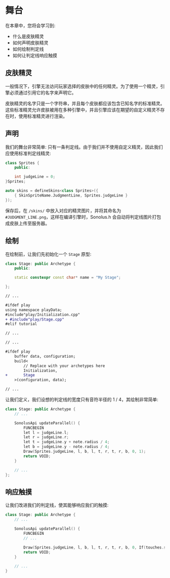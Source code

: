 # 舞台

在本章中，您将会学习到:

- 什么是皮肤精灵
- 如何声明皮肤精灵
- 如何绘制判定线
- 如何让判定线响应触摸

## 皮肤精灵

一般情况下，引擎无法访问玩家选择的皮肤中的任何精灵。为了使用一个精灵，引擎必须通过引用它的名字来声明它。

皮肤精灵的名字只是一个字符串，并且每个皮肤都应该包含已知名字的标准精灵。这些标准精灵允许皮肤被用在多种引擎中，并且引擎应该在期望的自定义精灵不存在时，使用标准精灵进行渲染。

## 声明

我们的舞台非常简单: 只有一条判定线。由于我们并不使用自定义精灵，因此我们应使用标准判定线精灵:

```cpp title='/engine/skins.cpp'
class Sprites {
	public:

    int judgeLine = 0;
}Sprites;

auto skins = defineSkins<class Sprites>({
    { SkinSpriteName.JudgmentLine, Sprites.judgeLine }
});
```

保存后，在 `/skins/` 中放入对应的精灵图片，并将其命名为 `#JUDGMENT_LINE.png`，这样在编译引擎时，Sonolus.h 会自动将判定线图片打包成皮肤上传至服务器。

## 绘制

在绘制前，让我们先初始化一个 `Stage` 原型:

```cpp title="/engine/play/Initialization.cpp" 
class Stage: public Archetype {
    public:

    static constexpr const char* name = "My Stage";

};
```

```diff title="/engine/engine.cpp"
// ...

#ifdef play
using namespace playData;
#include"play/Initialization.cpp"
+ #include"play/Stage.cpp"
#elif tutorial

// ...
```

```diff title="/main.cpp"
// ...

#ifdef play
    buffer data, configuration;
    build<
        // Replace with your archetypes here
        Initialization,
+       Stage
    >(configuration, data);

// ...
```

让我们定义，我们设想的判定线的宽度只有音符半径的 1 / 4，其绘制非常简单:

```cpp title='/engine/play/Stage.cpp'
class Stage: public Archetype {
    // ...

    SonolusApi updateParallel() {
        FUNCBEGIN
        let l = judgeLine.l;
        let r = judgeLine.r;
        let t = judgeLine.y + note.radius / 4;
        let b = judgeLine.y - note.radius / 4;
        Draw(Sprites.judgeLine, l, b, l, t, r, t, r, b, 0, 1);
        return VOID;
    }

    // ...
};
```

## 响应触摸

让我们改进我们的判定线，使其能够响应我们的触摸:

```cpp title='/engine/play/Stage.cpp'
class Stage: public Archetype {
    // ...

    SonolusApi updateParallel() {
        FUNCBEGIN
        // ...
        
        Draw(Sprites.judgeLine, l, b, l, t, r, t, r, b, 0, If(touches.size(), 1, 0.5));
        return VOID;
    }

    // ...
}
```